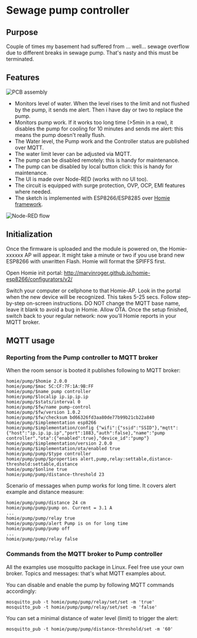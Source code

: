 # Sewage pump controller

## Purpose

Couple of times my basement had suffered from ... well... sewage overflow due to different breaks in sewage pump. That's nasty and this must be terminated.

## Features

![PCB assembly](https://github.com/igrowing/esp8266_smart_home/blob/master/modules/sewage%20pump%20controller/pump_controller_assy.jpg?raw=true "PCB Assembly of Sewage Pump Controller")

- Monitors level of water. When the level rises to the limit and not flushed by the pump, it sends me alert. Then i have day or two to replace the pump.
- Monitors pump work. If it works too long time (>5min in a row), it disables the pump for cooling for 10 minutes and sends me alert: this means the pump doesn't really flush.
- The Water level, the Pump work and the Controller status are published over MQTT.
- The water limit lever can be adjusted via MQTT.
- The pump can be disabled remotely: this is handy for maintenance.
- The pump can be disabled by local button click: this is handy for maintenance.
- The UI is made over Node-RED (works with no UI too).
- The circuit is equipped with surge protection, OVP, OCP, EMI features where needed.
- The sketch is implemented with ESP8266/ESP8285 over [Homie framework](https://github.com/marvinroger/homie-esp8266).

![Node-RED flow](https://github.com/igrowing/esp8266_smart_home/blob/master/modules/sewage%20pump%20controller/nr_flow.jpg?raw=true "Node-RED flow for Sewage Pump Controller")


## Initialization
Once the firmware is uploaded and the module is powered on, the Homie-xxxxxx AP will appear. It might take a minute or two if you use brand new ESP8266 with unwritten Flash. Homie will format the SPIFFS first.

Open Homie init portal: http://marvinroger.github.io/homie-esp8266/configurators/v2/

Switch your computer or cellphone to that Homie-AP.
Look in the portal when the new device will be recognized. This takes 5-25 secs.
Follow step-by-step on-screen instructions. DO NOT change the MQTT base name, leave it blank to avoid a bug in Homie. Allow OTA.
Once the setup finished, switch back to your regular network: now you'll Homie reports in your MQTT broker.

## MQTT usage
### Reporting from the Pump controller to MQTT broker
When the room sensor is booted it publishes following to MQTT broker:

```
homie/pump/$homie 2.0.0
homie/pump/$mac 5C:CF:7F:1A:9B:FF
homie/pump/$name pump controller
homie/pump/$localip ip.ip.ip.ip
homie/pump/$stats/interval 0
homie/pump/$fw/name pump-control
homie/pump/$fw/version 1.0.2
homie/pump/$fw/checksum bd66326fd3aa80de77b99b21cb22a840
homie/pump/$implementation esp8266
homie/pump/$implementation/config {"wifi":{"ssid":"SSID"},"mqtt":{"host":"ip.ip.ip.ip","port":1883,"auth":false},"name":"pump controller","ota":{"enabled":true},"device_id":"pump"}
homie/pump/$implementation/version 2.0.0
homie/pump/$implementation/ota/enabled true
homie/pump/pump/$type controller
homie/pump/pump/$properties alert,pump,relay:settable,distance-threshold:settable,distance
homie/pump/$online true
homie/pump/pump/distance-threshold 23
```

Scenario of messages when pump works for long time. It covers alert example and distance measure:
```
homie/pump/pump/distance 24 cm
homie/pump/pump/pump on. Current = 3.1 A
...
homie/pump/pump/relay true
homie/pump/pump/alert Pump is on for long time
homie/pump/pump/pump off
...
homie/pump/pump/relay false
```

### Commands from the MQTT broker to Pump controller
All the examples use mosquitto package in Linux. Feel free use your own broker. Topics and messages: that's what MQTT examples about.

You can disable and enable the pump by following MQTT commands accordingly:
```
mosquitto_pub -t homie/pump/pump/relay/set/set -m 'true'
mosquitto_pub -t homie/pump/pump/relay/set/set -m 'false'
```

You can set a minimal distance of water level (limit) to trigger the alert:
```
mosquitto_pub -t homie/pump/pump/distance-threshold/set -m '60'
```
